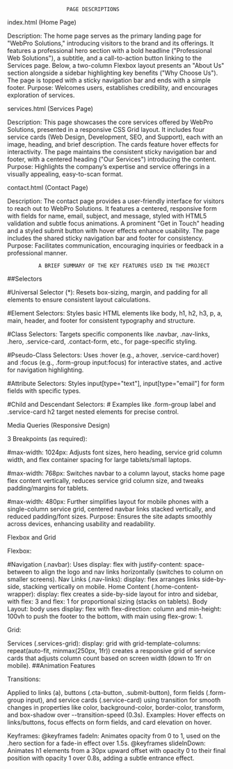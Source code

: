                        PAGE DESCRIPTIONS


index.html (Home Page)

Description: The home page serves as the primary landing page for "WebPro Solutions," introducing visitors to the brand and its offerings. It features a professional hero section with a bold headline ("Professional Web Solutions"), a subtitle, and a call-to-action button linking to the Services page. Below, a two-column Flexbox layout presents an "About Us" section alongside a sidebar highlighting key benefits ("Why Choose Us"). The page is topped with a sticky navigation bar and ends with a simple footer.
Purpose: Welcomes users, establishes credibility, and encourages exploration of services.

services.html (Services Page)

Description: This page showcases the core services offered by WebPro Solutions, presented in a responsive CSS Grid layout. It includes four service cards (Web Design, Development, SEO, and Support), each with an image, heading, and brief description. The cards feature hover effects for interactivity. The page maintains the consistent sticky navigation bar and footer, with a centered heading ("Our Services") introducing the content.
Purpose: Highlights the company’s expertise and service offerings in a visually appealing, easy-to-scan format.

contact.html (Contact Page)

Description: The contact page provides a user-friendly interface for visitors to reach out to WebPro Solutions. It features a centered, responsive form with fields for name, email, subject, and message, styled with HTML5 validation and subtle focus animations. A prominent "Get in Touch" heading and a styled submit button with hover effects enhance usability. The page includes the shared sticky navigation bar and footer for consistency.
Purpose: Facilitates communication, encouraging inquiries or feedback in a professional manner.                       




              A BRIEF SUMMARY OF THE KEY FEATURES USED IN THE PROJECT

##Selectors

#Universal Selector (*): Resets box-sizing, margin, and padding for all elements to ensure consistent layout calculations.

#Element Selectors: Styles basic HTML elements like body, h1, h2, h3, p, a, main, header, and footer for consistent typography and structure.

#Class Selectors: Targets specific components like .navbar, .nav-links, .hero, .service-card, .contact-form, etc., for page-specific styling.

#Pseudo-Class Selectors: Uses :hover (e.g., a:hover, .service-card:hover) and :focus (e.g., .form-group input:focus) for interactive states, and .active for navigation highlighting.

#Attribute Selectors: Styles input[type="text"], input[type="email"] for form fields with specific types.

#Child and Descendant Selectors:
     # Examples like .form-group label and .service-card h2 target nested elements for precise control.


Media Queries (Responsive Design)

3 Breakpoints (as required):

#max-width: 1024px: Adjusts font sizes, hero heading, service grid column width, and flex container spacing for large tablets/small laptops.

#max-width: 768px: Switches navbar to a column layout, stacks home page flex content vertically, reduces service grid column size, and tweaks padding/margins for tablets.

#max-width: 480px: Further simplifies layout for mobile phones with a single-column service grid, centered navbar links stacked vertically, and reduced padding/font sizes.
Purpose: Ensures the site adapts smoothly across devices, enhancing usability and readability.


Flexbox and Grid

Flexbox:

#Navigation (.navbar): Uses display: flex with justify-content: space-between to align the logo and nav links horizontally (switches to column on smaller screens).
Nav Links (.nav-links): display: flex arranges links side-by-side, stacking vertically on mobile.
Home Content (.home-content-wrapper): display: flex creates a side-by-side layout for intro and sidebar, with flex: 3 and flex: 1 for proportional sizing (stacks on tablets).
Body Layout: body uses display: flex with flex-direction: column and min-height: 100vh to push the footer to the bottom, with main using flex-grow: 1.


Grid:

Services (.services-grid): display: grid with grid-template-columns: repeat(auto-fit, minmax(250px, 1fr)) creates a responsive grid of service cards that adjusts column count based on screen width (down to 1fr on mobile).
##Animation Features


Transitions:

Applied to links (a), buttons (.cta-button, .submit-button), form fields (.form-group input), and service cards (.service-card) using transition for smooth changes in properties like color, background-color, border-color, transform, and box-shadow over --transition-speed (0.3s).
Examples: Hover effects on links/buttons, focus effects on form fields, and card elevation on hover.


Keyframes:
@keyframes fadeIn: Animates opacity from 0 to 1, used on the .hero section for a fade-in effect over 1.5s.
@keyframes slideInDown: Animates h1 elements from a 30px upward offset with opacity 0 to their final position with opacity 1 over 0.8s, adding a subtle entrance effect.